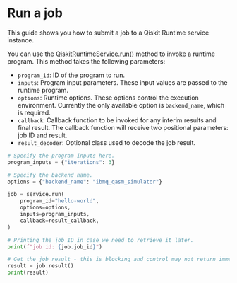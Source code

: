 # Run a job

This guide shows you how to submit a job to a Qiskit Runtime service instance.

You can use the [QiskitRuntimeService.run()](https://qiskit.org/documentation/partners/qiskit_ibm_runtime/stubs/qiskit_ibm_runtime.QiskitRuntimeService.run.html#qiskit_ibm_runtime.QiskitRuntimeService.run) method to invoke a runtime program. This method takes the following parameters:

- `program_id`: ID of the program to run.
- `inputs`: Program input parameters. These input values are passed to the runtime program.
- `options`: Runtime options. These options control the execution environment. Currently the only available option is `backend_name`, which is required.
- `callback`: Callback function to be invoked for any interim results and final result. The callback function will receive two positional parameters: job ID and result.
- `result_decoder`: Optional class used to decode the job result.

```python
# Specify the program inputs here.
program_inputs = {"iterations": 3}

# Specify the backend name.
options = {"backend_name": "ibmq_qasm_simulator"}

job = service.run(
    program_id="hello-world",
    options=options,
    inputs=program_inputs,
    callback=result_callback,
)

# Printing the job ID in case we need to retrieve it later.
print(f"job id: {job.job_id}")

# Get the job result - this is blocking and control may not return immediately.
result = job.result()
print(result)
```
